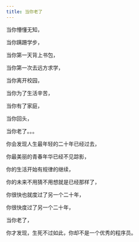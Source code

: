 ```yaml
---
title: 当你老了
---
```

当你懵懂无知，

当你蹒跚学步，

当你第一天背上书包，

当你第一次去远方求学，

当你离开校园，

当你为了生活辛苦，

当你有了家庭，

当你回头，

当你老了。。。

你会发现人生最年轻的二十年已经过去，

你最美丽的青春年华已经不见踪影，

你的生活开始有规律的继续，

你的未来不用猜不用想就是已经那样了，

你很快也就度过了另一个二十年，

你很快度过了另一个二十年，

当你老了，

你才发现，生死不过如此，你却不是一个优秀的程序员。

 